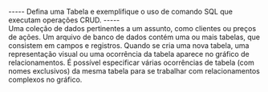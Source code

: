   ----- Defina uma Tabela e exemplifique o uso de comando SQL que executam operações CRUD. -----  
  Uma coleção de dados pertinentes a um assunto, como clientes ou preços de ações. Um arquivo de banco de dados contém uma ou mais tabelas, que consistem em campos e registros. Quando se cria uma nova tabela, uma representação visual ou uma ocorrência da tabela aparece no gráfico de relacionamentos. É possível especificar várias ocorrências de tabela (com nomes exclusivos) da mesma tabela para se trabalhar com relacionamentos complexos no gráfico.
